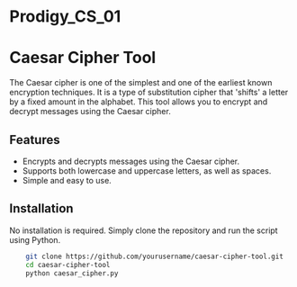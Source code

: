 # Prodigy_CS_01

# Caesar Cipher Tool

The Caesar cipher is one of the simplest and one of the earliest known encryption techniques. It is a type of substitution cipher that 'shifts' a letter by a fixed amount in the alphabet. This tool allows you to encrypt and decrypt messages using the Caesar cipher.

## Features

- Encrypts and decrypts messages using the Caesar cipher.
- Supports both lowercase and uppercase letters, as well as spaces.
- Simple and easy to use.

## Installation

No installation is required. Simply clone the repository and run the script using Python.

```sh 
    git clone https://github.com/yourusername/caesar-cipher-tool.git
    cd caesar-cipher-tool
    python caesar_cipher.py
